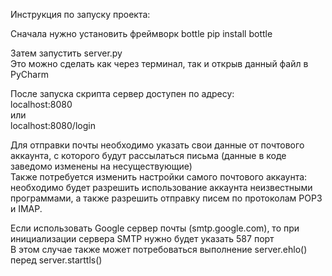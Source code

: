 Инструкция по запуску проекта:  

Сначала нужно установить фреймворк bottle
pip install bottle  

Затем запустить server.py  
Это можно сделать как через терминал, так и открыв данный файл в PyCharm  
  
После запуска скрипта сервер доступен по адресу:  
localhost:8080  
или  
localhost:8080/login

Для отправки почты необходимо указать свои данные от почтового аккаунта, с которого будут рассылаться письма (данные в коде заведомо изменены на несуществующие)  
Также потребуется изменить настройки самого почтового аккаунта: необходимо будет разрешить использование аккаунта неизвестными программами, а также разрешить отправку писем по протоколам POP3 и IMAP.
  
Если использовать Google сервер почты (smtp.google.com), то при инициализации сервера SMTP нужно будет указать 587 порт  
В этом случае также может потребоваться выполнение server.ehlo() перед server.starttls() 
